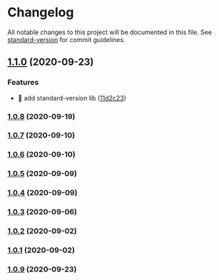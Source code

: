 # Changelog

All notable changes to this project will be documented in this file. See [standard-version](https://github.com/conventional-changelog/standard-version) for commit guidelines.

## [1.1.0](https://github.com/yeukfei02/evercareFrontendTest/compare/v1.0.9...v1.1.0) (2020-09-23)


### Features

* 🎸 add standard-version lib ([11d2c23](https://github.com/yeukfei02/evercareFrontendTest/commit/11d2c23fe312b493104f51e99a0df320bfc8ba91))

### [1.0.8](https://github.com/yeukfei02/evercareFrontendTest/compare/v1.0.7...v1.0.8) (2020-09-19)

### [1.0.7](https://github.com/yeukfei02/evercareFrontendTest/compare/v1.0.6...v1.0.7) (2020-09-10)

### [1.0.6](https://github.com/yeukfei02/evercareFrontendTest/compare/v1.0.5...v1.0.6) (2020-09-10)

### [1.0.5](https://github.com/yeukfei02/evercareFrontendTest/compare/v1.0.4...v1.0.5) (2020-09-09)

### [1.0.4](https://github.com/yeukfei02/evercareFrontendTest/compare/v1.0.3...v1.0.4) (2020-09-09)

### [1.0.3](https://github.com/yeukfei02/evercareFrontendTest/compare/v1.0.2...v1.0.3) (2020-09-06)

### [1.0.2](https://github.com/yeukfei02/evercareFrontendTest/compare/v1.0.1...v1.0.2) (2020-09-02)

### [1.0.1](https://github.com/yeukfei02/evercareFrontendTest/compare/v1.0.0...v1.0.1) (2020-09-02)

### [1.0.9](https://github.com/yeukfei02/evercareFrontendTest/compare/v1.0.0...v1.0.9) (2020-09-23)
